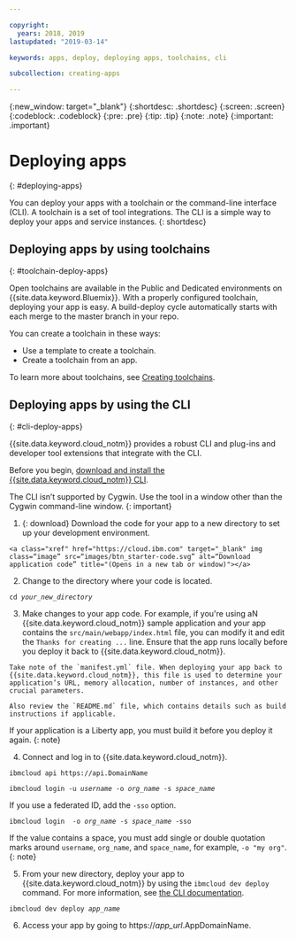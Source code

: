 ```yaml
---

copyright:
  years: 2018, 2019
lastupdated: "2019-03-14"

keywords: apps, deploy, deploying apps, toolchains, cli

subcollection: creating-apps

---
```


{:new_window: target="_blank"}
{:shortdesc: .shortdesc}
{:screen: .screen}
{:codeblock: .codeblock}
{:pre: .pre}
{:tip: .tip}
{:note: .note}
{:important: .important}

# Deploying apps
{: #deploying-apps}

You can deploy your apps with a toolchain or the command-line interface (CLI). A toolchain is a set of tool integrations. The CLI is a simple way to deploy your apps and service instances.
{: shortdesc}

## Deploying apps by using toolchains
{: #toolchain-deploy-apps}

Open toolchains are available in the Public and Dedicated environments on {{site.data.keyword.Bluemix}}. With a properly configured toolchain, deploying your app is easy. A build-deploy cycle automatically starts with each merge to the master branch in your repo.

You can create a toolchain in these ways:
* Use a template to create a toolchain.
* Create a toolchain from an app.

To learn more about toolchains, see [Creating toolchains](/docs/services/ContinuousDelivery/toolchains_working.html#toolchains_getting_started).

## Deploying apps by using the CLI
{: #cli-deploy-apps}

{{site.data.keyword.cloud_notm}} provides a robust CLI and plug-ins and developer tool extensions that integrate with the CLI.

Before you begin, [download and install the {{site.data.keyword.cloud_notm}} CLI](/docs/cli/index.html).

The CLI isn’t supported by Cygwin. Use the tool in a window other than the Cygwin command-line window.
{: important}

  1. {: download} Download the code for your app to a new directory to set up your development environment.

    <a class="xref" href="https://cloud.ibm.com" target="_blank" img class=“image” src=“images/btn_starter-code.svg” alt=“Download application code” title="(Opens in a new tab or window)"></a>

  2. Change to the directory where your code is located.

  <pre class="pre"><code class="hljs">cd <var class="keyword varname">your_new_directory</var></code></pre>

  3.  Make changes to your app code. For example, if you're using aN {{site.data.keyword.cloud_notm}} sample application and your app contains the `src/main/webapp/index.html` file, you can modify it and edit the `Thanks for creating ...` line. Ensure that the app runs locally before you deploy it back to {{site.data.keyword.cloud_notm}}.

    Take note of the `manifest.yml` file. When deploying your app back to {{site.data.keyword.cloud_notm}}, this file is used to determine your application’s URL, memory allocation, number of instances, and other crucial parameters.

    Also review the `README.md` file, which contains details such as build instructions if applicable.

  If your application is a Liberty app, you must build it before you deploy it again.
  {: note}

  4. Connect and log in to {{site.data.keyword.cloud_notm}}.

  <pre class="pre"><code class="hljs">ibmcloud api https://api.<span class="keyword" data-hd-keyref="DomainName">DomainName</span></code></pre>

  <pre class="pre"><code class="hljs">ibmcloud login -u <var class="keyword varname" data-hd-keyref="user_ID">username</var> -o <var class="keyword varname" data-hd-keyref="org_name">org_name</var> -s <var class="keyword varname" data-hd-keyref="space_name">space_name</var></code></pre>

  If you use a federated ID, add the `-sso` option.

  <pre class="pre"><code class="hljs">ibmcloud login  -o <var class="keyword varname" data-hd-keyref="org_name">org_name</var> -s <var class="keyword varname" data-hd-keyref="space_name">space_name</var> -sso</code></pre>

  If the value contains a space, you must add single or double quotation marks around `username`, `org_name`, and  `space_name`, for example, `-o "my org"`.
  {: note}

  5. From your new directory, deploy your app to {{site.data.keyword.cloud_notm}} by using the `ibmcloud dev deploy` command. For more information, see [the CLI documentation](/docs/cli/idt/commands.html#deploy).

  <pre class="pre"><code class="hljs">ibmcloud dev deploy <var class="keyword varname" data-hd-keyref="app_name">app_name</var></code></pre>

  6. Access your app by going to https://<var class="keyword varname" data-hd-keyref="app_url">app_url</var>.<span class="keyword" data-hd-keyref="APPDomain">AppDomainName</span>.

